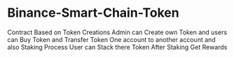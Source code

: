 # Binance-Smart-Chain-Token
Contract Based on Token Creations Admin can Create own Token and users can Buy Token and Transfer Token One account to another account and also Staking Process User can Stack there Token After Staking Get Rewards 
